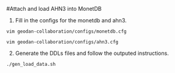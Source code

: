 #Attach and load AHN3 into MonetDB

1. Fill in the configs for the monetdb and ahn3.
```
vim geodan-collaboration/configs/monetdb.cfg

vim geodan-collaboration/configs/ahn3.cfg
```

2. Generate the DDLs files and follow the outputed instructions.
```
./gen_load_data.sh
```
